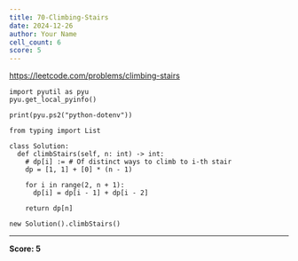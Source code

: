 ```yaml
---
title: 70-Climbing-Stairs
date: 2024-12-26
author: Your Name
cell_count: 6
score: 5
---
```


https://leetcode.com/problems/climbing-stairs


```
import pyutil as pyu
pyu.get_local_pyinfo()
```


```
print(pyu.ps2("python-dotenv"))
```


```
from typing import List
```


```
class Solution:
  def climbStairs(self, n: int) -> int:
    # dp[i] := # Of distinct ways to climb to i-th stair
    dp = [1, 1] + [0] * (n - 1)

    for i in range(2, n + 1):
      dp[i] = dp[i - 1] + dp[i - 2]

    return dp[n]
```


```
new Solution().climbStairs()
```


---
**Score: 5**